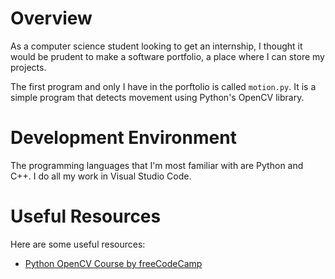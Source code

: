 # Overview

As a computer science student looking to get an internship, I thought it would be prudent to make a software portfolio, a place where I can store my projects.

The first program and only I have in the porftolio is called `motion.py`. It is a simple program that detects movement using Python's OpenCV library.

# Development Environment

The programming languages that I'm most familiar with are Python and C++. I do all my work in Visual Studio Code.

# Useful Resources

Here are some useful resources:
* [Python OpenCV Course by freeCodeCamp](https://www.youtube.com/watch?v=oXlwWbU8l2o)